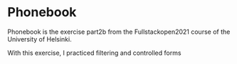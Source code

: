 # Phonebook

Phonebook is the exercise part2b from the Fullstackopen2021 course of the University of Helsinki.

With this exercise, I practiced filtering and controlled forms
